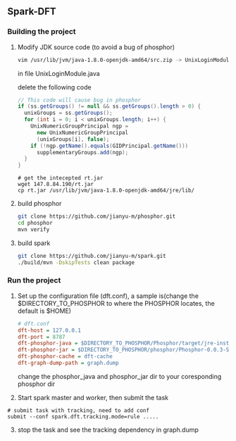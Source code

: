 ## Spark-DFT

### Building the project

1. Modify JDK source code (to avoid a bug of phosphor)

   ```bash
   vim /usr/lib/jvm/java-1.8.0-openjdk-amd64/src.zip -> UnixLoginModule.java
   ```

   in file UnixLoginModule.java

   delete the following code

   ```java
   // This code will cause bug in phosphor
   if (ss.getGroups() != null && ss.getGroups().length > 0) {
     unixGroups = ss.getGroups();
     for (int i = 0; i < unixGroups.length; i++) {
       UnixNumericGroupPrincipal ngp =
         new UnixNumericGroupPrincipal
         (unixGroups[i], false);
       if (!ngp.getName().equals(GIDPrincipal.getName()))
         supplementaryGroups.add(ngp);
     }
   }
   ```
   
   ```
   # get the intecepted rt.jar
   wget 147.8.84.190/rt.jar
   cp rt.jar /usr/lib/jvm/java-1.8.0-openjdk-amd64/jre/lib/

   ```


2. build phosphor

   ```bash
   git clone https://github.com/jianyu-m/phosphor.git
   cd phosphor
   mvn verify
   ```

3. build spark

   ```bash
   git clone https://github.com/jianyu-m/spark.git
   ./build/mvn -DskipTests clean package
   ```





### Run the project

1. Set up the configuration file (dft.conf), a sample is(change the $DIRECTORY_TO_PHOSPHOR to where the PHOSPHOR locates, the default is $HOME)

   ```ini
   # dft.conf
   dft-host = 127.0.0.1
   dft-port = 8787
   dft-phosphor-java = $DIRECTORY_TO_PHOSPHOR/Phosphor/target/jre-inst-int
   dft-phosphor-jar = $DIRECTORY_TO_PHOSPHOR/phosphor/Phosphor-0.0.3-SNAPSHOT.jar
   dft-phosphor-cache = dft-cache
   dft-graph-dump-path = graph.dump
   ```

   change the phosphor_java and phosphor_jar dir to your coresponding phosphor dir

2. Start spark master and worker, then submit the task

  ```
  # submit task with tracking, need to add conf
  submit --conf spark.dft.tracking.mode=rule .....

  ```

3. stop the task and see the tracking dependency in graph.dump
